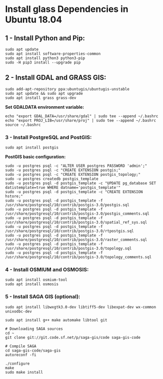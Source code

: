Install glass Dependencies in Ubuntu 18.04
====================

## 1 - Install Python and Pip:

```
sudo apt update
sudo apt install software-properties-common
sudo apt install python3 python3-pip
sudo -H pip3 install --upgrade pip
```

## 2 - Install GDAL and GRASS GIS:

```
sudo add-apt-repository ppa:ubuntugis/ubuntugis-unstable
sudo apt update && sudo apt upgrade
sudo apt install grass grass-dev
```

**Set GDALDATA environment variable:**

```
echo "export GDAL_DATA=/usr/share/gdal" | sudo tee --append ~/.bashrc
echo "export PROJ_LIB=/usr/share/proj" | sudo tee --append ~/.bashrc
source ~/.bashrc
```

### 3 - Install PostgreSQL and PostGIS:

```
sudo apt install postgis
```
	
**PostGIS basic configuration:**

```
sudo -u postgres psql -c "ALTER USER postgres PASSWORD 'admin';"
sudo -u postgres psql -c "CREATE EXTENSION postgis;"
sudo -u postgres psql -c "CREATE EXTENSION postgis_topology;"
sudo -u postgres createdb postgis_template
sudo -u postgres psql -d postgis_template -c "UPDATE pg_database SET datistemplate=true WHERE datname='postgis_template'"
sudo -u postgres psql -d postgis_template -c "CREATE EXTENSION hstore;"
sudo -u postgres psql -d postgis_template -f /usr/share/postgresql/10/contrib/postgis-3.0/postgis.sql
sudo -u postgres psql -d postgis_template -f /usr/share/postgresql/10/contrib/postgis-3.0/postgis_comments.sql
sudo -u postgres psql -d postgis_template -f /usr/share/postgresql/10/contrib/postgis-3.0/spatial_ref_sys.sql
sudo -u postgres psql -d postgis_template -f /usr/share/postgresql/10/contrib/postgis-3.0/rtpostgis.sql
sudo -u postgres psql -d postgis_template -f /usr/share/postgresql/10/contrib/postgis-3.0/raster_comments.sql
sudo -u postgres psql -d postgis_template -f /usr/share/postgresql/10/contrib/postgis-3.0/topology.sql
sudo -u postgres psql -d postgis_template -f /usr/share/postgresql/10/contrib/postgis-3.0/topology_comments.sql
```

### 4 - Install OSMIUM and OSMOSIS:

```
sudo apt install osmium-tool
sudo apt install osmosis
```

### 5 - Install SAGA GIS (optional):

```
sudo apt install libwxgtk3.0-dev libtiff5-dev libexpat-dev wx-common unixodbc-dev

sudo apt install g++ make automake libtool git

# Downloading SAGA sources
cd ~
git clone git://git.code.sf.net/p/saga-gis/code saga-gis-code

# Compile SAGA
cd saga-gis-code/saga-gis
autoreconf -fi
	
./configure
make
sudo make install
```
